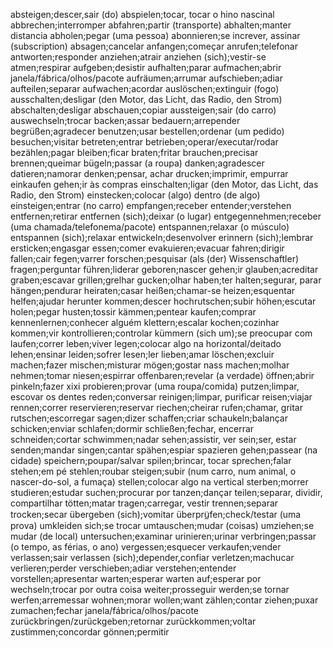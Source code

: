absteigen;descer,sair (do)
abspielen;tocar, tocar o hino nascinal
abbrechen;interromper
abfahren;partir (transporte)
abhalten;manter distancia
abholen;pegar (uma pessoa)
abonnieren;se increver, assinar (subscription)
absagen;cancelar
anfangen;começar
anrufen;telefonar
antworten;responder
anziehen;atrair
anziehen (sich);vestir-se
atmen;respirar
aufgeben;desistir
aufhalten;parar
aufmachen;abrir janela/fábrica/olhos/pacote
aufräumen;arrumar
aufschieben;adiar
aufteilen;separar
aufwachen;acordar
auslöschen;extinguir (fogo)
ausschalten;desligar (den Motor, das Licht, das Radio, den Strom)
abschalten;desligar
abschauen;copiar
aussteigen;sair (do carro)
auswechseln;trocar
backen;assar
bedauern;arrepender
begrüßen;agradecer
benutzen;usar
bestellen;ordenar (um pedido)
besuchen;visitar
betreten;entrar
betrieben;operar/executar/rodar
bezählen;pagar
bleiben;ficar
braten;fritar
brauchen;precisar
brennen;queimar
bügeln;passar (a roupa)
danken;agradescer
datieren;namorar
denken;pensar, achar
drucken;imprimir, empurrar
einkaufen gehen;ir às compras
einschalten;ligar (den Motor, das Licht, das Radio, den Strom)
einstecken;colocar (algo) dentro (de algo)
einsteigen;entrar (no carro)
empfangen;receber
entender;verstehen
entfernen;retirar
entfernen (sich);deixar (o lugar)
entgegennehmen;receber (uma chamada/telefonema/pacote)
entspannen;relaxar (o músculo)
entspannen (sich);relaxar
entwickeln;desenvolver
erinnern (sich);lembrar
ersticken;engasgar
essen;comer
evakuieren;evacuar
fahren;dirigir
fallen;cair
fegen;varrer
forschen;pesquisar (als (der) Wissenschaftler)
fragen;perguntar
führen;liderar
geboren;nascer
gehen;ir
glauben;acreditar
graben;escavar
grillen;grelhar
gucken;olhar
haben;ter
halten;segurar, parar
hängen;pendurar
heiraten;casar
heißen;chamar-se
heizen;esquentar
helfen;ajudar
herunter kommen;descer
hochrutschen;subir
höhen;escutar
holen;pegar
husten;tossir
kämmen;pentear
kaufen;comprar
kennenlernen;conhecer alguém
klettern;escalar
kochen;cozinhar
kommen;vir
kontrollieren;controlar
kümmern (sich um);se preocupar com
laufen;correr
leben;viver
legen;colocar algo na horizontal/deitado
lehen;ensinar
leiden;sofrer
lesen;ler
lieben;amar
löschen;excluir
machen;fazer
mischen;misturar
mögen;gostar
nass machen;molhar
nehmen;tomar
niesen;espirrar
offenbaren;revelar (a verdade)
öffnen;abrir
pinkeln;fazer xixi
probieren;provar (uma roupa/comida)
putzen;limpar, escovar os dentes
reden;conversar
reinigen;limpar, purificar
reisen;viajar
rennen;correr
reservieren;reservar
riechen;cheirar
rufen;chamar, gritar
rutschen;escorregar
sagen;dizer
schaffen;criar
schaukeln;balançar
schicken;enviar
schlafen;dormir
schließen;fechar, encerrar
schneiden;cortar
schwimmen;nadar
sehen;assistir, ver
sein;ser, estar
senden;mandar
singen;cantar
spähen;espiar
spazieren gehen;passear (na cidade)
speichern;poupar/salvar
spilen;brincar, tocar
sprechen;falar
stehen;em pé
stehlen;roubar
steigen;subir (num carro, num animal, o nascer-do-sol, a fumaça)
stellen;colocar algo na vertical
sterben;morrer
studieren;estudar
suchen;procurar por
tanzen;dançar
teilen;separar, dividir, compartilhar
tötten;matar
tragen;carregar, vestir
trennen;separar
trocken;secar
übergeben (sich);vomitar
überprü̲fen;check/testar (uma prova)
umkleiden sich;se trocar
umtauschen;mudar (coisas)
umziehen;se mudar (de local)
untersuchen;examinar
urinieren;urinar
verbringen;passar (o tempo, as férias, o ano)
vergessen;esquecer
verkaufen;vender
verlassen;sair
verlassen (sich);depender,confiar
verletzen;machucar
verlieren;perder
verschieben;adiar
verstehen;entender
vorstellen;apresentar
warten;esperar
warten auf;esperar por
wechseln;trocar por outra coisa
weiter;prosseguir
werden;se tornar
werfen;arremessar
wohnen;morar
wollen;want
zählen;contar
ziehen;puxar
zumachen;fechar janela/fábrica/olhos/pacote
zurückbringen/zurückgeben;retornar
zurückkommen;voltar
zustimmen;concordar
gönnen;permitir
